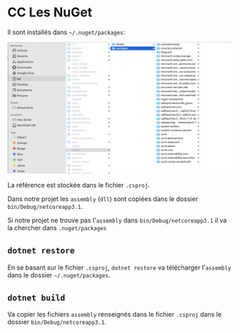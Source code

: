 # CC Les NuGet

Il sont installés dans `~/.nuget/packages`:

<img src="assets/Screenshot 2020-07-31 at 15.58.24.png" alt="Screenshot 2020-07-31 at 15.58.24" style="zoom:50%;" />

La référence est stockée dans le fichier `.csproj`.

Dans notre projet les `assembly` (`dll`) sont copiées dans le dossier `bin/Debug/netcoreapp3.1`.

Si notre projet ne trouve pas l'`assembly` dans `bin/Debug/netcoreapp3.1` il va la chercher dans `.nuget/packages`

## `dotnet restore`

En se basant sur le fichier `.csproj`, `dotnet restore` va télécharger l'`assembly` dans le dossier `~/.nuget/packages`.



## `dotnet build`

Va copier les fichiers `assembly` renseignés dans le fichier `.csproj` dans le dossier `bin/Debug/netcoreapp3.1`.
